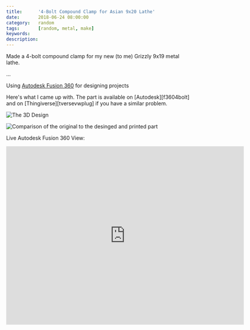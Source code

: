 ```yaml
---
title: 		'4-Bolt Compound Clamp for Asian 9x20 Lathe'
date: 		2018-06-24 08:00:00
category:	random
tags: 		[random, metal, make]
keywords:
description:
---
```

Made a 4-bolt compound clamp for my new (to me) Grizzly 9x19 metal lathe.


...

Using [Autodesk Fusion 360][fusion360] for designing projects

Here's what I came up with. The part is available on [Autodesk][f3604bolt] and on [Thingiverse][tversevwplug] if you have a similar problem.

![The 3D Design]( {{"/random/vwplug-stl.jpg"|prepend:site.assetsurl}})

![Comparison of the original to the desinged and printed part]( {{"/random/vwplug-comparison.jpg"|prepend:site.assetsurl}})

Live Autodesk Fusion 360 View:
<iframe src="https://myhub.autodesk360.com/ue28706c8/shares/public/SH7f1edQT22b515c761ea6ab23fcd0759a20?mode=embed" width="640" height="480" allowfullscreen="true" webkitallowfullscreen="true" mozallowfullscreen="true"  frameborder="0"></iframe>

 [fusion360]: https://www.autodesk.com/products/fusion-360/overview
 [f360vwplug]: https://a360.co/2IsMZt2


